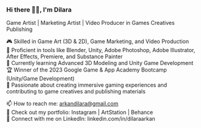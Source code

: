 ### Hi there 👋🏻, I'm Dilara
Game Artist | Marketing Artist | Video Producer in Games Creatives Publishing  

🎮 Skilled in Game Art (3D & 2D), Game Marketing, and Video Production  
🎨 Proficient in tools like Blender, Unity, Adobe Photoshop, Adobe Illustrator, After Effects, Premiere, and Substance Painter  
🌱 Currently learning Advanced 3D Modeling and Unity Game Development  
🏆 Winner of the 2023 Google Game & App Academy Bootcamp (Unity/Game Development)  
🎯 Passionate about creating immersive gaming experiences and contributing to game creatives and publishing materials  

📫 How to reach me: arkandilara@gmail.com  
📁 Check out my portfolio: Instagram | ArtStation | Behance  
🔗 Connect with me on LinkedIn: linkedin.com/in/dilaraarkan
